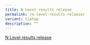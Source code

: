 ```yaml
---
title: N Level results release
permalink: /n-level-results-release/
variant: tiptap
description: ""
---
```

<p><a href="/files/ResultsRelease/GCE_N_Level_2024_Briefing_Slides__Student_Version_.pdf" rel="noopener nofollow" target="_blank">N Level results release</a>
</p>